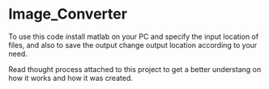 # Image_Converter

To use this code install matlab on your PC and specify the input location of files, and also to save the output change output location according to your need.

Read thought process attached to this project to get a better understang on how it works and how it was created.
